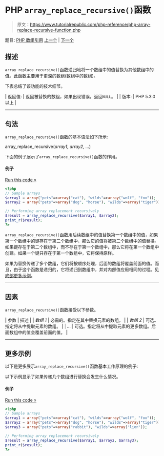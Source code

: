 # PHP `array_replace_recursive()`函数

> 原文：<https://www.tutorialrepublic.com/php-reference/php-array-replace-recursive-function.php>

题目: [PHP 数组引用](php-array-functions.php) [上一个](php-array-replace-function.php) | [下一个](php-array-reverse-function.php)

## 描述

`array_replace_recursive()`函数递归地将一个数组中的值替换为其他数组中的值。此函数主要用于更深的数组(数组中的数组)。

下表总结了该功能的技术细节。

| 返回值: | 返回被替换的数组，如果出现错误，返回`NULL`。 |
| 版本: | PHP 5.3.0 以上 |

* * *

## 句法

`array_replace_recursive()`函数的基本语法如下所示:

array_replace_recursive(*array1*, *array2*, ...)

下面的例子展示了`array_replace_recursive()`函数的作用。

#### 例子

[Run this code »](../codelab.php?topic=php&file=replace-values-in-an-array-with-values-from-another-array-recursively "Run this code to view the output")

```php
<?php
// Sample arrays
$array1 = array("pets"=>array("cat"), "wilds"=>array("wolf", "fox"));
$array2 = array("pets"=>array("dog", "horse"), "wilds"=>array("tiger"));

// Performing array replacement recursively
$result = array_replace_recursive($array1, $array2);
print_r($result);
?>
```

`array_replace_recursive()`函数用后续数组中的值替换第一个数组中的值，如果第一个数组中的键存在于第二个数组中，那么它的值将被第二个数组中的值替换。如果键存在于第二个数组中，而不存在于第一个数组中，那么它将在第一个数组中创建。如果一个键只存在于第一个数组中，它将保持原样。

如果为替换传递了多个数组，它们将按顺序处理，后面的数组将覆盖前面的值。而且，由于这个函数是递归的，它将递归到数组中，并对内部值应用相同的过程。见[底部更多示例](#more-examples)。

* * *

## 因素

`array_replace_recursive()`函数接受以下参数。

| 参数 | 描述 |
| *数组 1* | 必需的。指定在其中替换元素的数组。 |
| *数组 2* | 可选。指定将从中提取元素的数组。 |
| *...* | 可选。指定将从中提取元素的更多数组。后面数组中的值会覆盖前面的值。 |

* * *

## 更多示例

以下是更多展示`array_replace_recursive()`函数基本工作原理的例子:

以下示例显示了如果传递几个数组进行替换会发生什么情况。

#### 例子

[Run this code »](../codelab.php?topic=php&file=when-multiple-arrays-are-passed-for-replacement-recursively "Run this code to view the output")

```php
<?php
// Sample arrays
$array1 = array("pets"=>array("cat"), "wilds"=>array("wolf", "fox"));
$array2 = array("pets"=>array("dog", "horse"), "wilds"=>array("tiger"));
$array3 = array("pets"=>array("rabbit"), "wilds"=>array("lion"));

// Performing array replacement recursively
$result = array_replace_recursive($array1, $array2, $array3);
print_r($result);
?>
```